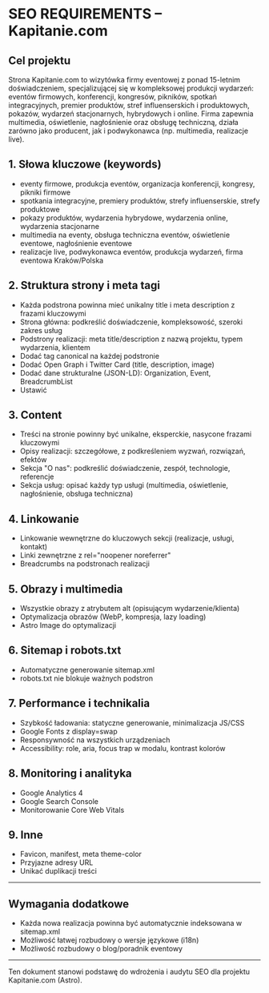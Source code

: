 # SEO REQUIREMENTS – Kapitanie.com

## Cel projektu
Strona Kapitanie.com to wizytówka firmy eventowej z ponad 15-letnim doświadczeniem, specjalizującej się w kompleksowej produkcji wydarzeń: eventów firmowych, konferencji, kongresów, pikników, spotkań integracyjnych, premier produktów, stref influenserskich i produktowych, pokazów, wydarzeń stacjonarnych, hybrydowych i online. Firma zapewnia multimedia, oświetlenie, nagłośnienie oraz obsługę techniczną, działa zarówno jako producent, jak i podwykonawca (np. multimedia, realizacje live).

## 1. Słowa kluczowe (keywords)
- eventy firmowe, produkcja eventów, organizacja konferencji, kongresy, pikniki firmowe
- spotkania integracyjne, premiery produktów, strefy influenserskie, strefy produktowe
- pokazy produktów, wydarzenia hybrydowe, wydarzenia online, wydarzenia stacjonarne
- multimedia na eventy, obsługa techniczna eventów, oświetlenie eventowe, nagłośnienie eventowe
- realizacje live, podwykonawca eventów, produkcja wydarzeń, firma eventowa Kraków/Polska

## 2. Struktura strony i meta tagi
- Każda podstrona powinna mieć unikalny title i meta description z frazami kluczowymi
- Strona główna: podkreślić doświadczenie, kompleksowość, szeroki zakres usług
- Podstrony realizacji: meta title/description z nazwą projektu, typem wydarzenia, klientem
- Dodać tag canonical na każdej podstronie
- Dodać Open Graph i Twitter Card (title, description, image)
- Dodać dane strukturalne (JSON-LD): Organization, Event, BreadcrumbList
- Ustawić <html lang="pl">

## 3. Content
- Treści na stronie powinny być unikalne, eksperckie, nasycone frazami kluczowymi
- Opisy realizacji: szczegółowe, z podkreśleniem wyzwań, rozwiązań, efektów
- Sekcja "O nas": podkreślić doświadczenie, zespół, technologie, referencje
- Sekcja usług: opisać każdy typ usługi (multimedia, oświetlenie, nagłośnienie, obsługa techniczna)

## 4. Linkowanie
- Linkowanie wewnętrzne do kluczowych sekcji (realizacje, usługi, kontakt)
- Linki zewnętrzne z rel="noopener noreferrer"
- Breadcrumbs na podstronach realizacji

## 5. Obrazy i multimedia
- Wszystkie obrazy z atrybutem alt (opisującym wydarzenie/klienta)
- Optymalizacja obrazów (WebP, kompresja, lazy loading)
- Astro Image do optymalizacji

## 6. Sitemap i robots.txt
- Automatyczne generowanie sitemap.xml
- robots.txt nie blokuje ważnych podstron

## 7. Performance i technikalia
- Szybkość ładowania: statyczne generowanie, minimalizacja JS/CSS
- Google Fonts z display=swap
- Responsywność na wszystkich urządzeniach
- Accessibility: role, aria, focus trap w modalu, kontrast kolorów

## 8. Monitoring i analityka
- Google Analytics 4
- Google Search Console
- Monitorowanie Core Web Vitals

## 9. Inne
- Favicon, manifest, meta theme-color
- Przyjazne adresy URL
- Unikać duplikacji treści

---

## Wymagania dodatkowe
- Każda nowa realizacja powinna być automatycznie indeksowana w sitemap.xml
- Możliwość łatwej rozbudowy o wersje językowe (i18n)
- Możliwość rozbudowy o blog/poradnik eventowy

---

Ten dokument stanowi podstawę do wdrożenia i audytu SEO dla projektu Kapitanie.com (Astro).
